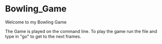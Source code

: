 # Bowling_Game

Welcome to my Bowling Game

The Game is played on the command line.
To play the game run the file and type in "go" to get to the next frames. 
